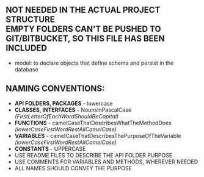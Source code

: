 ## NOT NEEDED IN THE ACTUAL PROJECT STRUCTURE <br />EMPTY FOLDERS CAN'T BE PUSHED TO GIT/BITBUCKET, SO THIS FILE HAS BEEN INCLUDED

+ model: to declare objects that define schema and persist in the database

## NAMING CONVENTIONS:
+ **API FOLDERS, PACKAGES** - lowercase  
+ **CLASSES, INTERFACES** - NounsInPascalCase *(FirstLetterOfEachWordShouldBeCapital)*
+ **FUNCTIONS** - camelCaseThatDescribesWhatTheMethodDoes *(lowerCaseFirstWordRestAllCamelCase)*
+ **VARIABLES** - camelCaseThatDescribesThePurposeOfTheVariable *(lowerCaseFirstWordRestAllCamelCase)*
+ **CONSTANTS** - UPPERCASE
+ USE README FILES TO DESCRIBE THE API FOLDER PURPOSE
+ USE COMMENTS FOR VARIABLES AND METHODS, WHEREVER NEEDED
+ ALL NAMES SHOULD CONVEY THE PURPOSE
